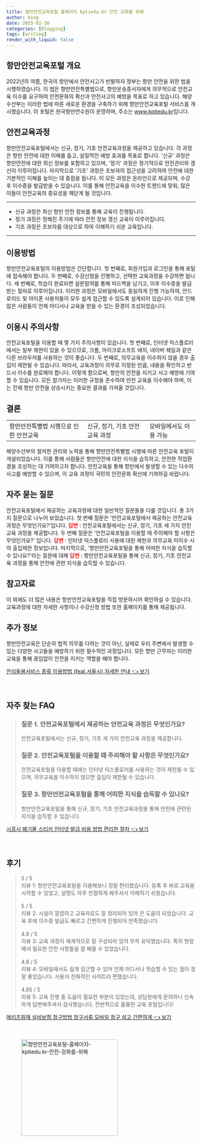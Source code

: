 ```yaml
---
title: 항만안전교육포털 홈페이지 kptiedu.kr 안전 강화를 위해
author: bing
date: 2025-01-30
categories: [Blogging]
tags: [writing]
render_with_liquid: false
---
```



<h2 id='항만안전교육포털 개요'>항만안전교육포털 개요</h2>

<p>2022년의 여름, 한국의 항만에서 안전사고가 빈발하자 정부는 항만 안전을 위한 법을 시행하였습니다. 이 법은 항만안전특별법으로, 항만운송종사자에게 의무적으로 안전교육 이수를 요구하여 안전문화의 확산과 안전사고의 예방을 목표로 하고 있습니다. 해양수산부는 이러한 법에 따른 새로운 환경을 구축하기 위해 항만안전교육포털 서비스를 개시했습니다. 이 포털은 한국항만연수원이 운영하며, 주소는 <a href="https://www.kptiedu.kr">www.kptiedu.kr</a>입니다.</p>

<h2 id='안전교육과정'>안전교육과정</h2>

<p>항만안전교육포털에서는 신규, 정기, 기초 안전교육과정을 제공하고 있습니다. 각 과정은 항만 안전에 대한 이해를 돕고, 실질적인 예방 효과를 목표로 합니다. '신규' 과정은 항만안전에 대한 최신 정보를 포함하고 있으며, '정기' 과정은 정기적으로 안전관리와 갱신이 이루어집니다. 마지막으로 '기초' 과정은 초보자의 접근성을 고려하여 안전에 대한 기본적인 이해를 높이는 데 중점을 둡니다. 이 모든 과정은 온라인으로 제공되며, 수강 후 이수증을 발급받을 수 있습니다. 이를 통해 안전교육을 이수한 트렌드에 맞춰, 많은 이들이 안전교육의 중요성을 깨닫게 될 것입니다.</p>

<hr />

<ul>
    <li>신규 과정은 최신 항만 안전 정보를 통해 교육이 진행됩니다.</li>
    <li>정기 과정은 정해진 주기에 따라 안전 정보 갱신 교육이 이루어집니다.</li>
    <li>기초 과정은 초보자를 대상으로 하여 이해하기 쉬운 교육입니다.</li>
</ul>

<hr />

<h2 id='이용방법'>이용방법</h2>

<p>항만안전교육포털의 이용방법은 간단합니다. 첫 번째로, 회원가입과 로그인을 통해 포털에 접속해야 합니다. 두 번째로, 수강신청을 진행하고, 선택한 교육과정을 수강하면 됩니다. 세 번째로, 학습이 완료되면 설문참여를 통해 피드백을 남기고, 이후 이수증을 발급받는 절차로 이루어집니다. 이러한 과정은 모바일에서도 동일하게 진행 가능하여, 안드로이드 및 아이폰 사용자들이 모두 쉽게 접근할 수 있도록 설계되어 있습니다. 이로 인해 많은 사람들이 언제 어디서나 교육을 받을 수 있는 환경이 조성되었습니다.</p>

<h2 id='이용시 주의사항'>이용시 주의사항</h2>

<p>안전교육포털을 이용할 때 몇 가지 주의사항이 있습니다. 첫 번째로, 인터넷 익스플로러에서는 일부 제한이 있을 수 있으므로, 크롬, 마이크로소프트 에지, 네이버 웨일과 같은 다른 브라우저를 사용하는 것이 좋습니다. 두 번째로, 의무교육을 이수하지 않을 경우 출입이 제한될 수 있습니다. 따라서, 교육과정이 의무로 지정된 만큼, 내용을 확인하고 반드시 이수를 완료해야 합니다. 이렇게 함으로써, 항만의 안전을 지키고 사고 예방에 기여할 수 있습니다. 모든 참가자는 이러한 규정을 준수하여 안전 교육을 이수해야 하며, 이는 전체 항만 안전을 상승시키는 중요한 결과를 가져올 것입니다.</p>

<h2 id='결론'>결론</h2>

<table>
    <tr>
        <td>항만안전특별법 시행으로 인한 안전교육</td>
        <td>신규, 정기, 기초 안전교육 과정</td>
        <td>모바일에서도 이용 가능</td>
    </tr>
</table>

<p>해양수산부의 철저한 관리와 노력을 통해 항만안전특별법 시행에 따른 안전교육 포털이 개설되었습니다. 이를 통해 사람들은 항만안전에 대한 지식을 습득하고, 안전한 작업환경을 조성하는 데 기여하고자 합니다. 안전교육을 통해 항만에서 발생할 수 있는 다수의 사고를 예방할 수 있으며, 이 교육 과정이 국민의 안전문화 확산에 기여하길 바랍니다.</p>

<h2 id='자주 묻는 질문'>자주 묻는 질문</h2>

<p>안전교육포털에서 제공하는 교육과정에 대한 일반적인 질문들을 다룰 것입니다. 총 3가지 질문으로 나누어 보았습니다. 첫 번째 질문은 '안전교육포털에서 제공하는 안전교육 과정은 무엇인가요?'입니다. <b><span style="color: #ee2323;">답변</span></b> : 안전교육포털에서는 신규, 정기, 기초 세 가지 안전교육 과정을 제공합니다. 두 번째 질문은 '안전교육포털을 이용할 때 주의해야 할 사항은 무엇인가요?' 입니다. <b><span style="color: #ee2323;">답변</span></b> : 인터넷 익스플로러 사용에 대한 제한과 의무교육 미이수 시의 출입제한 정보입니다. 마지막으로, '항만안전교육포털을 통해 어떠한 지식을 습득할 수 있나요?'라는 질문에 대해 <b><span style="color: #ee2323;">답변</span></b> : 항만안전교육포털을 통해 신규, 정기, 기초 안전교육 과정을 통해 안전에 관한 지식을 습득할 수 있습니다.</p>

<h2 id='참고자료'>참고자료</h2>

<p>이 외에도 더 많은 내용은 항만안전교육포털을 직접 방문하시어 확인하실 수 있습니다. 교육과정에 대한 자세한 사항이나 수강신청 방법 또한 홈페이지를 통해 제공됩니다.</p>

<h2 id='추가 정보'>추가 정보</h2>

<p>항만안전교육은 단순히 법적 의무를 다하는 것이 아닌, 실제로 우리 주변에서 발생할 수 있는 다양한 사고들을 예방하기 위한 필수적인 과정입니다. 모든 항만 근무자는 이러한 교육을 통해 끊임없이 안전을 지키는 역할을 해야 합니다.</p>


<p><a class="click-button" title="안심돌봄서비스 종류 이용방법 (feat.서울시) 자세한 안내" href="https://yellowplanner.github.io/posts/%EC%95%88%EC%8B%AC%EB%8F%8C%EB%B4%84%EC%84%9C%EB%B9%84%EC%8A%A4-%EC%A2%85%EB%A5%98-%EC%9D%B4%EC%9A%A9%EB%B0%A9%EB%B2%95-(feat.%EC%84%9C%EC%9A%B8%EC%8B%9C)-%EC%9E%90%EC%84%B8%ED%95%9C-%EC%95%88%EB%82%B4/" rel="dofollow">안심돌봄서비스 종류 이용방법 (feat.서울시) 자세한 안내 👈 보기</a></p><br>
<h2 id='자주_찾는_FAQ'>자주 찾는 FAQ</h2>
<div itemscope="" itemtype="https://schema.org/FAQPage"> 
<blockquote> 
<div itemscope="" itemprop="mainEntity" itemtype="https://schema.org/Question"> 
<h3 itemprop="name">질문 1. 안전교육포털에서 제공하는 안전교육 과정은 무엇인가요?</h3> 
<div itemscope="" itemprop="acceptedAnswer" itemtype="https://schema.org/Answer"> 
<span itemprop="text"> 
<p>안전교육포털에서는 신규, 정기, 기초 세 가지 안전교육 과정을 제공합니다.</p> 
</span> 
</div> 
</div> 
<div itemscope="" itemprop="mainEntity" itemtype="https://schema.org/Question"> 
<h3 itemprop="name">질문 2. 안전교육포털을 이용할 때 주의해야 할 사항은 무엇인가요?</h3> 
<div itemscope="" itemprop="acceptedAnswer" itemtype="https://schema.org/Answer"> 
<span itemprop="text"> 
<p>안전교육포털을 이용할 때에는 인터넷 익스플로러를 사용하는 것이 제한될 수 있으며, 의무교육을 이수하지 않으면 출입이 제한될 수 있습니다.</p> 
</span> 
</div> 
</div> 
<div itemscope="" itemprop="mainEntity" itemtype="https://schema.org/Question"> 
<h3 itemprop="name">질문 3. 항만안전교육포털을 통해 어떠한 지식을 습득할 수 있나요?</h3> 
<div itemscope="" itemprop="acceptedAnswer" itemtype="https://schema.org/Answer"> 
<span itemprop="text"> 
<p>항만안전교육포털을 통해 신규, 정기, 기초 안전교육과정을 통해 안전에 관련된 지식을 습득할 수 있습니다.</p> 
</span> 
</div> 
</div> 
</blockquote> 
</div>
<p><a class="click-button" title="시흥시 폐기물 스티커 인터넷 발급 비용 방법 편리한 절차" href="https://yellowplanner.github.io/posts/%EC%8B%9C%ED%9D%A5%EC%8B%9C-%ED%8F%90%EA%B8%B0%EB%AC%BC-%EC%8A%A4%ED%8B%B0%EC%BB%A4-%EC%9D%B8%ED%84%B0%EB%84%B7-%EB%B0%9C%EA%B8%89-%EB%B9%84%EC%9A%A9-%EB%B0%A9%EB%B2%95-%ED%8E%B8%EB%A6%AC%ED%95%9C-%EC%A0%88%EC%B0%A8/" rel="dofollow">시흥시 폐기물 스티커 인터넷 발급 비용 방법 편리한 절차 👈 보기</a></p><br>
<h2 id='후기'>후기</h2>
<div itemscope itemtype="https://schema.org/Product">
  <blockquote>
  <div itemprop="review" itemscope itemtype="https://schema.org/Review">
      <div itemprop="reviewRating" itemscope itemtype="https://schema.org/Rating"> <span itemprop="ratingValue">5</span> / <span itemprop="bestRating">5</span> </div>
      <span itemprop="reviewBody">리뷰 1: 항만안전교육포털을 이용해보니 정말 편리했습니다. 등록 후 바로 교육을 시작할 수 있었고, 설명도 아주 친절하게 해주셔서 이해하기 쉬웠습니다.</span>
  </div>
  <br>
  <div itemprop="review" itemscope itemtype="https://schema.org/Review">
      <div itemprop="reviewRating" itemscope itemtype="https://schema.org/Rating"> <span itemprop="ratingValue">5</span> / <span itemprop="bestRating">5</span> </div>
      <span itemprop="reviewBody">리뷰 2: 시설이 깔끔하고 교육자료도 잘 정리되어 있어 큰 도움이 되었습니다. 교육 후에 이수증 발급도 빠르고 간편하게 진행되어 만족했습니다.</span>
  </div>
  <br>
  <div itemprop="review" itemscope itemtype="https://schema.org/Review">
      <div itemprop="reviewRating" itemscope itemtype="https://schema.org/Rating"> <span itemprop="ratingValue">4.9</span> / <span itemprop="bestRating">5</span> </div>
      <span itemprop="reviewBody">리뷰 3: 교육 과정이 체계적으로 잘 구성되어 있어 무척 유익했습니다. 특히 현장에서 필요한 안전 사항들을 잘 배울 수 있었습니다.</span>
  </div>
  <br>
  <div itemprop="review" itemscope itemtype="https://schema.org/Review">
      <div itemprop="reviewRating" itemscope itemtype="https://schema.org/Rating"> <span itemprop="ratingValue">4.8</span> / <span itemprop="bestRating">5</span> </div>
      <span itemprop="reviewBody">리뷰 4: 모바일에서도 쉽게 접근할 수 있어 언제 어디서나 학습할 수 있는 점이 정말 좋았습니다. 사용자 친화적인 사이트라 편했습니다.</span>
  </div>
  <br>
  <div itemprop="review" itemscope itemtype="https://schema.org/Review">
      <div itemprop="reviewRating" itemscope itemtype="https://schema.org/Rating"> <span itemprop="ratingValue">4.85</span> / <span itemprop="bestRating">5</span> </div>
      <span itemprop="reviewBody">리뷰 5: 교육 진행 중 도움이 필요한 부분이 있었는데, 상담원에게 문의하니 신속하게 답변해주셔서 감사했습니다. 전반적으로 훌륭한 교육 포털입니다!</span>
  </div>
  </blockquote>
</div>
<p><a class="click-button" title="메리츠화재 실비보험 청구방법 청구서류 모바일 청구 쉽고 간편하게" href="https://yellowplanner.github.io/posts/%EB%A9%94%EB%A6%AC%EC%B8%A0%ED%99%94%EC%9E%AC-%EC%8B%A4%EB%B9%84%EB%B3%B4%ED%97%98-%EC%B2%AD%EA%B5%AC%EB%B0%A9%EB%B2%95-%EC%B2%AD%EA%B5%AC%EC%84%9C%EB%A5%98-%EB%AA%A8%EB%B0%94%EC%9D%BC-%EC%B2%AD%EA%B5%AC-%EC%89%BD%EA%B3%A0-%EA%B0%84%ED%8E%B8%ED%95%98%EA%B2%8C/" rel="dofollow">메리츠화재 실비보험 청구방법 청구서류 모바일 청구 쉽고 간편하게 👈 보기</a></p><br>
<figure class="image"><img src="https://yellowplanner.github.io/assets/img/thumbnail/항만안전교육포털-홈페이지-kptiedu.kr-안전-강화를-위해.webp" alt="항만안전교육포털-홈페이지-kptiedu.kr-안전-강화를-위해" width="256" height="256"></figure>